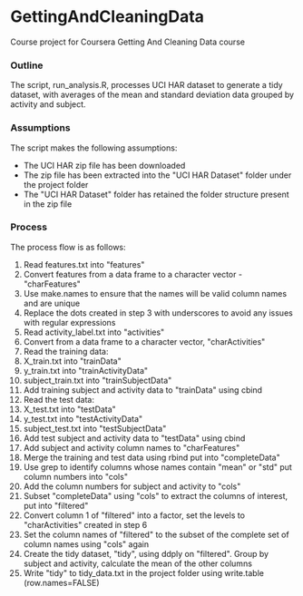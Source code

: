 # GettingAndCleaningData
Course project for Coursera Getting And Cleaning Data course

### Outline
The script, run_analysis.R, processes UCI HAR dataset to generate a tidy dataset, with averages of the mean and standard deviation data grouped by activity and subject.

### Assumptions
The script makes the following assumptions:
* The UCI HAR zip file has been downloaded
* The zip file has been extracted into the "UCI HAR Dataset" folder under the project folder
* The "UCI HAR Dataset" folder has retained the folder structure present in the zip file

### Process
The process flow is as follows:

1. Read features.txt into "features"
2. Convert features from a data frame to a character vector - "charFeatures"
3. Use make.names to ensure that the names will be valid column names and are unique
4. Replace the dots created in step 3 with underscores to avoid any issues with regular expressions
5. Read activity_label.txt into "activities"
6. Convert from a data frame to a character vector, "charActivities"
7. Read the training data:
  1. X_train.txt into "trainData"
  2. y_train.txt into "trainActivityData"
  3. subject_train.txt into "trainSubjectData"
8. Add training subject and activity data to "trainData" using cbind
9. Read the test data:
  1. X_test.txt into "testData"
  2. y_test.txt into "testActivityData"
  3. subject_test.txt into "testSubjectData"
10. Add test subject and activity data to "testData" using cbind
11. Add subject and activity column names to "charFeatures"
12. Merge the training and test data using rbind put into "completeData"
13. Use grep to identify columns whose names contain "mean" or "std" put column numbers into "cols"
14. Add the column numbers for subject and activity to "cols"
15. Subset "completeData" using "cols" to extract the columns of interest, put into "filtered"
16. Convert column 1 of "filtered" into a factor, set the levels to "charActivities" created in step 6
17. Set the column names of "filtered" to the subset of the complete set of column names using "cols" again
18. Create the tidy dataset, "tidy", using ddply on "filtered". Group by subject and activity, calculate the mean of the other columns
19. Write "tidy" to tidy_data.txt in the project folder using write.table (row.names=FALSE)
